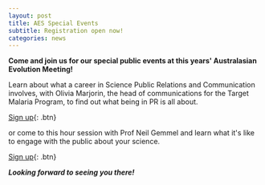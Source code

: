 ```yaml
---
layout: post
title: AES Special Events
subtitle: Registration open now!
categories: news
---
```


**Come and join us for our special public events at this years' Australasian Evolution Meeting!**   

Learn about what a career in Science Public Relations and Communication involves, with
Olivia Marjorin, the head of communications for the Target Malaria Program, to find out what being in PR is all about. 

[Sign up](https://www.eventbrite.com.au/e/career-in-science-public-relations-tickets-78312736503){: .btn}

or come to this hour session with Prof Neil Gemmel and learn what it's like to engage with the public about your science.

[Sign up](https://www.eventbrite.com.au/e/media-coverage-in-science-with-prof-neil-gemmell-tickets-78313406507){: .btn}

***Looking forward to seeing you there!***
